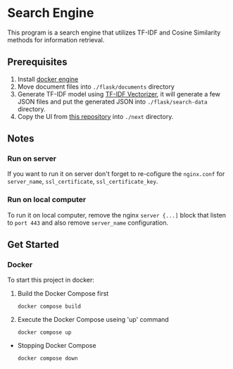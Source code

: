 # Search Engine
This program is a search engine that utilizes TF-IDF and Cosine Similarity methods for information retrieval.

## Prerequisites
1. Install [docker engine](https://docs.docker.com/engine/install/)
2. Move document files into `./flask/documents` directory
3. Generate TF-IDF model using [TF-IDF Vectorizer](https://github.com/glennprays/tf-idf-vectorizer), it will generate a few JSON files and put the generated JSON into `./flask/search-data` directory.
4. Copy the UI from [this repository](https://github.com/glennprays/search-engine-ui) into `./next` directory.

## Notes
### Run on server
If you want to run it on server don't forget to re-cofigure the `nginx.conf` for `server_name`, `ssl_certificate`, `ssl_certificate_key`.
### Run on local computer
To run it on local computer, remove the nginx `server {...]` block that listen to `port 443` and also remove `server_name` configuration.

## Get Started
### Docker
To start this project in docker:
1. Build the Docker Compose first
   ```
   docker compose build
   ```
2. Execute the Docker Compose useing 'up' command
   ```
   docker compose up
   ```
- Stopping Docker Compose
  ```
  docker compose down
  ```
